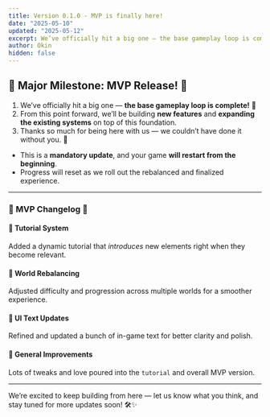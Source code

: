 ```yaml
---
title: Version 0.1.0 - MVP is finally here!
date: "2025-05-10"
updated: "2025-05-12"
excerpt: We’ve officially hit a big one — the base gameplay loop is complete!
author: Okin
hidden: false
---
```


## 🚀 Major Milestone: MVP Release! 🚀

1. We’ve officially hit a big one — **the base gameplay loop is complete!** 🎉
2. From this point forward, we’ll be building **new features** and **expanding the existing systems** on top of this foundation.
3. Thanks so much for being here with us — we couldn’t have done it without you. 💚

- This is a __mandatory update__, and your game __will restart from the beginning__.
- Progress will reset as we roll out the rebalanced and finalized experience.



---

### 🌟 MVP Changelog 🌟

#### 🔹 Tutorial System
Added a dynamic tutorial that *introduces* new elements right when they become relevant.

#### 🔹 World Rebalancing
Adjusted difficulty and progression across multiple worlds for a smoother experience.

#### 🔹 UI Text Updates
Refined and updated a bunch of in-game text for better clarity and polish.

#### 🔹 General Improvements
Lots of tweaks and love poured into the `tutorial` and overall MVP version.

---

We’re excited to keep building from here — let us know what you think, and stay tuned for more updates soon! 🛠️✨
